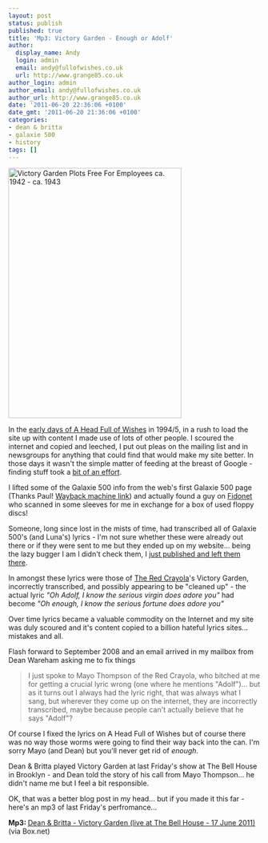 ```yaml
---
layout: post
status: publish
published: true
title: 'Mp3: Victory Garden - Enough or Adolf'
author:
  display_name: Andy
  login: admin
  email: andy@fullofwishes.co.uk
  url: http://www.grange85.co.uk
author_login: admin
author_email: andy@fullofwishes.co.uk
author_url: http://www.grange85.co.uk
date: '2011-06-20 22:36:06 +0100'
date_gmt: '2011-06-20 21:36:06 +0100'
categories:
- dean & britta
- galaxie 500
- history
tags: []
---
```

<p><a href="http://www.flickr.com/photos/usnationalarchives/4545458369/" title="Victory Garden Plots Free For Employees ca. 1942 - ca. 1943 by The U.S. National Archives, on Flickr"><img class="aligncenter" src="https://farm5.static.flickr.com/4071/4545458369_71298d2380.jpg" width="346" height="500" alt="Victory Garden Plots Free For Employees ca. 1942 - ca. 1943"></a></p>
<p>In the <a href="http://web.archive.org/web/19970412134846/http://www.aald.demon.co.uk/galaxie/index.html">early days of A Head Full of Wishes</a> in 1994/5, in a rush to load the site up with content I made use of lots of other people. I scoured the internet and copied and leeched, I put out pleas on the mailing list and in newsgroups for anything that could find that would make my site better. In those days it wasn't the simple matter of feeding at the breast of Google - finding stuff took a <a href="http://en.wikipedia.org/wiki/Gopher_%28protocol%29">bit of an effort</a>. </p>
<p>I lifted some of the Galaxie 500 info from the web's first Galaxie 500 page (Thanks Paul! <a href="http://web.archive.org/web/19970723201343/http://users.ox.ac.uk/~ba93013/Galaxie_500.html">Wayback machine link</a>) and actually found a guy on <a href="http://en.wikipedia.org/wiki/Fidonet">Fidonet</a> who scanned in some sleeves for me in exchange for a box of used floppy discs!</p>
<p>Someone, long since lost in the mists of time, had transcribed all of Galaxie 500's (and Luna's) lyrics - I'm not sure whether these were already out there or if they were sent to me but they ended up on my website... being the lazy bugger I am I didn't check them, I <a href="http://web.archive.org/web/19971023214828/http://www.aald.demon.co.uk/galaxie/discog/lyrics/victoryg.html">just published and left them there</a>.</p>
<p>In amongst these lyrics were those of <a href="http://en.wikipedia.org/wiki/Red_Krayola">The Red Crayola</a>'s Victory Garden, incorrectly transcribed, and possibly appearing to be "cleaned up" - the actual lyric <em>"Oh Adolf, I know the serious virgin does adore you"</em> had become <em>"Oh enough, I know the serious fortune does adore you"</em></p>
<p>Over time lyrics became a valuable commodity on the Internet and my site was duly scoured and it's content copied to a billion hateful lyrics sites... mistakes and all.</p>
<p>Flash forward to September 2008 and an email arrived in my mailbox from Dean Wareham asking me to fix things</p>
<blockquote><p>I just spoke to Mayo Thompson of the Red Crayola, who bitched at me for getting a crucial lyric wrong (one where he mentions "Adolf")... but as it turns out I always had the lyric right, that was always what I sang, but  wherever they come up on the internet, they are incorrectly transcribed, maybe because people can't actually believe that he says "Adolf"?</p></blockquote>
<p>Of course <span class="removed_link" title="https://db.fullofwishes.co.uk/wiki/Victory_Garden">I fixed the lyrics on A Head Full of Wishes</span> but of course there was no way those worms were going to find their way back into the can. I'm sorry Mayo (and Dean) but you'll never get rid of <em>enough</em>.</p>
<p>Dean & Britta played Victory Garden at last Friday's show at The Bell House in Brooklyn - and Dean told the story of his call from Mayo Thompson... he didn't name me but I feel a bit responsible.</p>
<p>OK, that was a better blog post in my head... but if you made it this far - here's an mp3 of last Friday's perfromance...</p>
<p><strong>Mp3: </strong><a href="http://www.box.net/shared/z1br1p1x6sg19s7m8z35">Dean & Britta - Victory Garden (live at The Bell House - 17 June 2011)</a> (via Box.net)</p>
